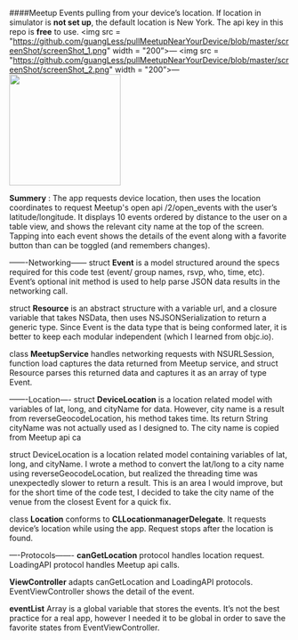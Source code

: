 ####Meetup Events pulling from your device’s location. 
If location in simulator is **not set up**, the default location is New York. 
The api key in this repo is **free** to use.
<img src = "https://github.com/guangLess/pullMeetupNearYourDevice/blob/master/screenShot/screenShot_1.png" width = "200”>—
<img src = "https://github.com/guangLess/pullMeetupNearYourDevice/blob/master/screenShot/screenShot_2.png" width = "200”>—
<img src = "https://github.com/guangLess/pullMeetupNearYourDevice/blob/master/screenShot/guang-appwalkthrough-ny2.gif" width = "200">

**Summery** : The app requests device location, then uses the location coordinates to request Meetup's open api /2/open_events with the user’s latitude/longitude. It displays 10 events ordered by distance to the user on a table view, and shows the relevant city name at the top of the screen. Tapping into each event shows the details of the event along with a favorite button than can be toggled (and remembers changes).

——-Networking——
struct **Event** is a model structured around the specs required for this code test (event/ group names, rsvp, who, time, etc). Event’s optional init method is used to help parse JSON data results in the networking call. 

struct **Resource** is an abstract structure with a variable url, and a closure variable that takes NSData, then uses NSJSONSerialization to return a generic type. Since Event is the data type that is being conformed later, it is better to keep each modular independent (which I learned from objc.io). 

class **MeetupService** handles networking requests with NSURLSession, function load captures the data returned from Meetup service, and struct Resource parses this returned data and captures it as an array of type Event.

——-Location—-
struct **DeviceLocation** is a location related model with variables of lat, long, and cityName for data. However, city name is a result from reverseGeocodeLocation, his method takes time. Its return String cityName was not actually used as I designed to. The city name is copied from Meetup api ca

struct DeviceLocation is a location related model containing variables of lat, long, and cityName. I wrote a method to convert the lat/long to a city name using reverseGeocodeLocation, but realized the threading time was unexpectedly slower to return a result. This is an area I would improve, but for the short time of the code test, I decided to take the city name of the venue from the closest Event for a quick fix.

class **Location** conforms to **CLLocationmanagerDelegate**. It requests device’s location while using the app. Request stops after the location is found.

—-Protocols——-
**canGetLocation** protocol handles location request. LoadingAPI protocol handles Meetup api calls.

**ViewController** adapts canGetLocation and LoadingAPI protocols. EventViewController shows the detail of the event. 

**eventList** Array is a global variable that stores the events. It’s not the best practice for a real app, however I needed it to be global in order to save the favorite states from EventViewController.



